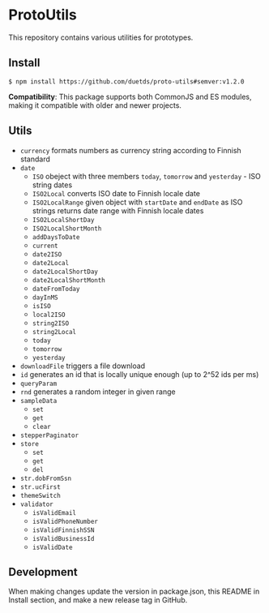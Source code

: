 # ProtoUtils

This repository contains various utilities for prototypes.

## Install

`$ npm install https://github.com/duetds/proto-utils#semver:v1.2.0`

**Compatibility**: This package supports both CommonJS and ES modules, making it compatible with older and newer projects.

## Utils

- `currency` formats numbers as currency string according to Finnish standard
- `date`
  - `ISO` obeject with three members `today`, `tomorrow` and `yesterday` - ISO string dates
  - `ISO2Local` converts ISO date to Finnish locale date
  - `ISO2LocalRange` given object with `startDate` and `endDate` as ISO strings returns date range with Finnish locale dates
  - `ISO2LocalShortDay`
  - `ISO2LocalShortMonth`
  - `addDaysToDate`
  - `current`
  - `date2ISO`
  - `date2Local`
  - `date2LocalShortDay`
  - `date2LocalShortMonth`
  - `dateFromToday`
  - `dayInMS`
  - `isISO`
  - `local2ISO`
  - `string2ISO`
  - `string2Local`
  - `today`
  - `tomorrow`
  - `yesterday`
- `downloadFile` triggers a file download
- `id` generates an id that is locally unique enough (up to 2^52 ids per ms)
- `queryParam`
- `rnd` generates a random integer in given range
- `sampleData`
  - `set`
  - `get`
  - `clear`
- `stepperPaginator`
- `store`
  - `set`
  - `get`
  - `del`
- `str.dobFromSsn`
- `str.ucFirst`
- `themeSwitch`
- `validator`
  - `isValidEmail`
  - `isValidPhoneNumber`
  - `isValidFinnishSSN`
  - `isValidBusinessId`
  - `isValidDate`

## Development

When making changes update the version in package.json, this README in Install section, and make a new release tag in GitHub.
